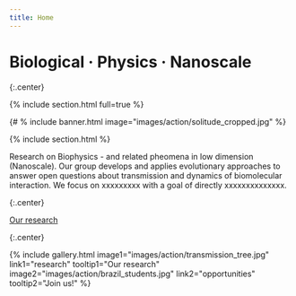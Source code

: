 ```yaml
---
title: Home
---
```


# Biological · Physics · Nanoscale


{:.center}

{% include section.html full=true %}

{# % include banner.html image="images/action/solitude_cropped.jpg" %}

{% include section.html %}

Research on Biophysics - and related pheomena in low dimension (Nanoscale). Our group develops and applies evolutionary approaches to answer open questions about transmission and dynamics of biomolecular interaction. We focus on xxxxxxxxx with a goal of directly xxxxxxxxxxxxxx.  

{:.center} 

[Our research](research)

{:.center} 

{%
  include gallery.html
  image1="images/action/transmission_tree.jpg"
  link1="research"
  tooltip1="Our research"
  image2="images/action/brazil_students.jpg"
  link2="opportunities"
  tooltip2="Join us!"
%}
